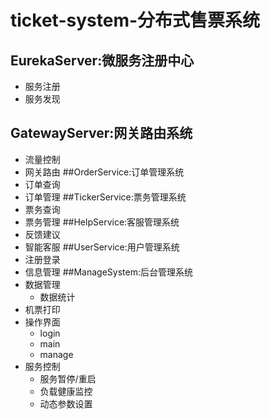 # ticket-system-分布式售票系统
## EurekaServer:微服务注册中心
+ 服务注册
+ 服务发现
## GatewayServer:网关路由系统
+ 流量控制
+ 网关路由
##OrderService:订单管理系统
+ 订单查询
+ 订单管理
##TickerService:票务管理系统
+ 票务查询
+ 票务管理
##HelpService:客服管理系统
+ 反馈建议
+ 智能客服
##UserService:用户管理系统
+ 注册登录
+ 信息管理
##ManageSystem:后台管理系统
+ 数据管理
  - 数据统计
+ 机票打印
+ 操作界面
  - login
  - main
  - manage
+ 服务控制
  - 服务暂停/重启
  - 负载健康监控
  - 动态参数设置
